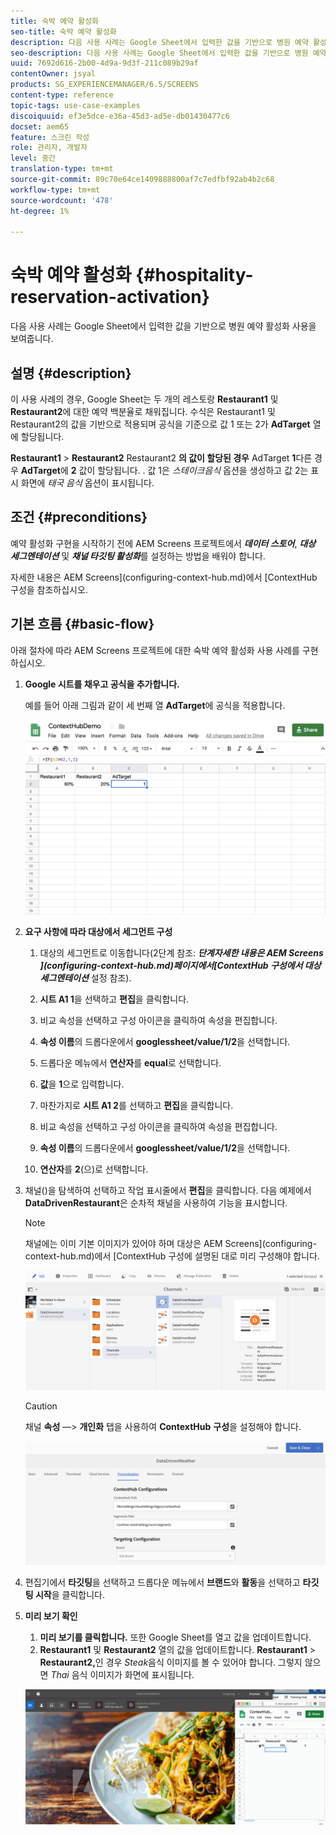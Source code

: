 ```yaml
---
title: 숙박 예약 활성화
seo-title: 숙박 예약 활성화
description: 다음 사용 사례는 Google Sheet에서 입력한 값을 기반으로 병원 예약 활성화 사용을 보여줍니다.
seo-description: 다음 사용 사례는 Google Sheet에서 입력한 값을 기반으로 병원 예약 활성화 사용을 보여줍니다.
uuid: 7692d616-2b00-4d9a-9d3f-211c089b29af
contentOwner: jsyal
products: SG_EXPERIENCEMANAGER/6.5/SCREENS
content-type: reference
topic-tags: use-case-examples
discoiquuid: ef3e5dce-e36a-45d3-ad5e-db01430477c6
docset: aem65
feature: 스크린 작성
role: 관리자, 개발자
level: 중간
translation-type: tm+mt
source-git-commit: 89c70e64ce1409888800af7c7edfbf92ab4b2c68
workflow-type: tm+mt
source-wordcount: '478'
ht-degree: 1%

---
```



# 숙박 예약 활성화 {#hospitality-reservation-activation}

다음 사용 사례는 Google Sheet에서 입력한 값을 기반으로 병원 예약 활성화 사용을 보여줍니다.

## 설명 {#description}

이 사용 사례의 경우, Google Sheet는 두 개의 레스토랑 **Restaurant1** 및 **Restaurant2**&#x200B;에 대한 예약 백분율로 채워집니다. 수식은 Restaurant1 및 Restaurant2의 값을 기반으로 적용되며 공식을 기준으로 값 1 또는 2가 **AdTarget** 열에 할당됩니다.

**Restaurant1** > **Restaurant2** Restaurant2 **의 값이 할당된 경우** AdTarget **1**&#x200B;다른 경우 **AdTarget**&#x200B;에 **2** 값이 할당됩니다. . 값 1은 *스테이크음식* 옵션을 생성하고 값 2는 표시 화면에 *태국 음식* 옵션이 표시됩니다.

## 조건 {#preconditions}

예약 활성화 구현을 시작하기 전에 AEM Screens 프로젝트에서 ***데이터 스토어***, ***대상 세그멘테이션*** 및 ***채널 타깃팅 활성화***&#x200B;를 설정하는 방법을 배워야 합니다.

자세한 내용은 AEM Screens](configuring-context-hub.md)에서 [ContextHub 구성을 참조하십시오.

## 기본 흐름 {#basic-flow}

아래 절차에 따라 AEM Screens 프로젝트에 대한 숙박 예약 활성화 사용 사례를 구현하십시오.

1. **Google 시트를 채우고 공식을 추가합니다.**

   예를 들어 아래 그림과 같이 세 번째 열 **AdTarget**&#x200B;에 공식을 적용합니다.

   ![screen_shot_2019-04-29at94132am](assets/screen_shot_2019-04-29at94132am.png)

1. **요구 사항에 따라 대상에서 세그먼트 구성**

   1. 대상의 세그먼트로 이동합니다(2단계 참조: ***단계자세한 내용은 AEM Screens ](configuring-context-hub.md)**페이지에서**[ContextHub 구성에서 대상 세그멘테이션*** 설정 참조).

   1. **시트 A1 1**&#x200B;을 선택하고 **편집**&#x200B;을 클릭합니다.

   1. 비교 속성을 선택하고 구성 아이콘을 클릭하여 속성을 편집합니다.
   1. **속성 이름**&#x200B;의 드롭다운에서 **googlessheet/value/1/2**&#x200B;을 선택합니다.

   1. 드롭다운 메뉴에서 **연산자**&#x200B;를 **equal**&#x200B;로 선택합니다.

   1. **값**&#x200B;을 **1**&#x200B;으로 입력합니다.

   1. 마찬가지로 **시트 A1 2**&#x200B;를 선택하고 **편집**&#x200B;을 클릭합니다.

   1. 비교 속성을 선택하고 구성 아이콘을 클릭하여 속성을 편집합니다.
   1. **속성 이름**&#x200B;의 드롭다운에서 **googlessheet/value/1/2**&#x200B;을 선택합니다.

   1. **연산자**&#x200B;를 **2**(으)로 선택합니다.

1. 채널()을 탐색하여 선택하고 작업 표시줄에서 **편집**&#x200B;을 클릭합니다. 다음 예제에서 **DataDrivenRestaurant**&#x200B;은 순차적 채널을 사용하여 기능을 표시합니다.

   >[!NOTE]
   >
   >채널에는 이미 기본 이미지가 있어야 하며 대상은 AEM Screens](configuring-context-hub.md)에서 [ContextHub 구성에 설명된 대로 미리 구성해야 합니다.

   ![screen_shot_2019-05-08at14652pm](assets/screen_shot_2019-05-08at14652pm.png)

   >[!CAUTION]
   >
   >채널 **속성** —> **개인화** 탭을 사용하여 **ContextHub** **구성**&#x200B;을 설정해야 합니다.

   ![screen_shot_2019-05-08at114106am](assets/screen_shot_2019-05-08at114106am.png)

1. 편집기에서 **타깃팅**&#x200B;을 선택하고 드롭다운 메뉴에서 **브랜드**&#x200B;와 **활동**&#x200B;을 선택하고 **타깃팅 시작**&#x200B;을 클릭합니다.
1. **미리 보기 확인**

   1. **미리 보기를 클릭합니다.** 또한 Google Sheet를 열고 값을 업데이트합니다.
   1. **Restaurant1** 및 **Restaurant2** 열의 값을 업데이트합니다. **Restaurant1** > **Restaurant2,**&#x200B;인 경우 *Steak*&#x200B;음식 이미지를 볼 수 있어야 합니다. 그렇지 않으면 *Thai* 음식 이미지가 화면에 표시됩니다.

   ![결과5](assets/result5.gif)


